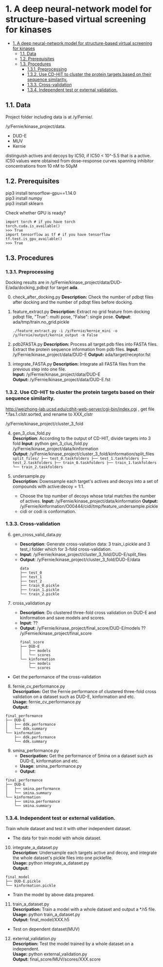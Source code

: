 
# 1. A deep neural-network model for structure-based virtual screening for kinases

- [1. A deep neural-network model for structure-based virtual screening for kinases](#1-a-deep-neural-network-model-for-structure-based-virtual-screening-for-kinases)
  - [1.1. Data](#11-data)
  - [1.2. Prerequisites](#12-prerequisites)
  - [1.3. Procedures](#13-procedures)
    - [1.3.1. Preprocessing](#131-preprocessing)
    - [1.3.2. Use CD-HIT to cluster the protein targets based on their sequence similarity.](#132-use-cd-hit-to-cluster-the-protein-targets-based-on-their-sequence-similarity)
    - [1.3.3. Cross-validation](#133-cross-validation)
    - [1.3.4. Independent test or external validation.](#134-independent-test-or-external-validation)

## 1.1. Data

Project folder including data is at /y/Fernie/.

/y/Fernie/kinase_project/data.
* DUD-E
* MUV
* Kernie

distinguish actives and decoys by IC50, if IC50 < 10^-5.5 that is a active.
IC50 values were obtained from dose–response curves spanning inhibitor concentrations from 10 nM to 50μM
## 1.2. Prerequisites

pip3 install tensorflow-gpu==1.14.0  
pip3 install numpy  
pip3 install sklearn  

Check whether GPU is ready?
```
import torch # if you have torch
torch.cuda.is_available()
>>> True
import tensorflow as tf # if you have tensorflow
tf.test.is_gpu_available()
>>> True
```

## 1.3. Procedures

### 1.3.1. Preprocessing

Docking results are in /y/Fernie/kinase_project/data/DUD-E/ada/docking_pdbqt for target **ada**.

0. check_after_docking.py
   **Description:** Check the number of pdbqt files after docking and the number of pdbqt files before docking.

1. feature_extract.py
   **Description**: Extract no grid feature from docking pdbqt file, "True": multi pose, "False": single pose.
   **Output**: ada/tmp/train.no_grid.pickle
   ```
   ./feature_extract.py -i /y/Fernie/kernie_mini -o /y/Fernie/output/kernie_output -m False
   ```

2. pdb2FASTA.py
   **Description:** Process all target.pdb files into FASTA files. Extract the protein sequence information from pdb files.
   **Input**: /y/Fernie/kinase_project/data/DUD-E
   **Output:** ada/target/receptor.fst

3. integrate_FASTA.py
   **Description:** Integrate all FASTA files from the previous step into one file.  
   **Input:** /y/Fernie/kinase_project/data/DUD-E  
   **Output:** /y/Fernie/kinase_project/data/DUD-E.fst  

### 1.3.2. Use CD-HIT to cluster the protein targets based on their sequence similarity.

http://weizhong-lab.ucsd.edu/cdhit-web-server/cgi-bin/index.cgi , get file *.fas.1.clstr.sorted, and rename to  XXX_clstr

/y/Fernie/kinase_project/cluster_3_fold

4. gen_3_clus_fold.py  
   **Description**: According to the output of CD-HIT, divide targets into 3 fold
   **Input**: python gen_3_clus_fold.py /y/Fernie/kinase_project/data/kinformation  
   **Output**: /y/Fernie/kinase_project/cluster_3_fold/kinformation/split_files
        ```
        split_files/
        ├── test_0.taskfolders
        ├── test_1.taskfolders
        ├── test_2.taskfolders
        ├── train_0.taskfolders
        ├── train_1.taskfolders
        └── train_2.taskfolders
        ```

5. undersample.py  
   **Description:** Downsample each target's actives and decoys into a set of compounds with active:decoy = 1:1.
     * Choose the top number of decoys whose total matches the number of actives.
   **Input:** /y/Fernie/kinase_project/data/kinformation
   **Output:** /y/Fernie/kinformation/O00444/cidi/tmp/feature_undersample.pickle
     * cidi or codi is conformation.
   

### 1.3.3. Cross-validation

6. gen_cross_valid_data.py  
   * **Description**: Generate cross-valiation data: 3 train_i.pickle and 3 test_i folder which for 3-fold cross-validation.  
   * **Input**: /y/Fernie/kinase_project/cluster_3_fold/DUD-E/split_files  
   * **Output**: /y/Fernie/kinase_project/cluster_3_fold/DUD-E/data
        ```
        data
        ├── test_0
        ├── test_1
        ├── test_2
        ├── train_0.pickle
        ├── train_1.pickle
        └── train_2.pickle
        ```

7. cross_validation.py
   * **Description**: Do clustered three-fold cross validation on DUD-E and kinformation and save models and scores.
   * **Input**: ??
   * **Output**: /y/Fernie/kinase_project/final_score/DUD-E/models ??  /y/Fernie/kinase_project/final_score
        ```
        final_score
        ├── DUD-E
        │   ├── models
        │   └── scores
        └── kinformation
            ├── models
            └── scores
        ```

- Get the performance of the cross-validation

8. fernie_cv_performance.py  
**Descripation:** Get the Fernie performance of clustered three-fold cross validation on a dataset such as DUD-E, kinformation and etc.   
**Usage:** fernie_cv_performance.py  
**Output:** 

```
final_performance
├── DUD-E
│   ├── ddk.performance
│   └── ddk.summary
└── kinformation
    ├── ddk.performance
    └── ddk.summary
```

9. smina_performance.py  
   * **Descripation:** Get the performance of Smina on a dataset such as DUD-E, kinformation and etc.  
   * **Usage**: smina_performance.py  
   * **Output**: 

```
final_performance
├── DUD-E
│   ├── smina.performance
│   └── smina.summary
└── kinformation
    ├── smina.performance
    └── smina.summary
```

### 1.3.4. Independent test or external validation.

Train whole dataset and test it with other independent dataset.
- The data for train model with whole dataset.

10. integrate_a_dataset.py  
**Description**: Undersample each targets active and decoy, and integrate the whole dataset's pickle files into one picklefile.  
**Usage:** python integrate_a_dataset.py   
**Output:** 
```
final_model
├── DUD-E.pickle
└── kinformation.pickle
```
- Train the model by above data prepared.
11. train_a_dataset.py  
**Descripation:** Train a model with a whole dataset and output a *.h5 file.  
**Usage:**  python train_a_dataset.py  
**Output:** 
final_model/XXX.h5

- Test on dependent dataset(MUV)
12.  external_validation.py  
**Description:** Test the model trained by a whole dataset on a independent.   
**Usage:** python external_validation.py  
**Output:**
final_score/MUV/scores/XXX.score